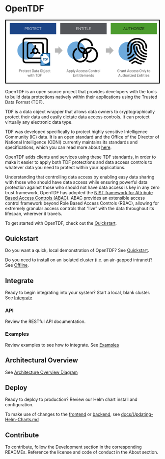 # OpenTDF 

![](resource/opentdf_overview.png)

OpenTDF is an open source project that provides developers with the tools to build data protections natively within their applications using the Trusted Data Format (TDF).

TDF is a data object wrapper that allows data owners to cryptographically protect their data and easily dictate data access controls. It can protect virtually any electronic data type.

TDF was developed specifically to protect highly sensitive Intelligence Community (IC) data. It is an open standard and the Office of the Director of National Intelligence (ODNI) currently maintains its standards and specifications, which you can read more about [here](https://www.dni.gov/index.php/who-we-are/organizations/ic-cio/ic-cio-related-menus/ic-cio-related-links/ic-technical-specifications/trusted-data-format).

OpenTDF adds clients and services using these TDF standards, in order to make it easier to apply both TDF protections and data access controls to whatever data you need to protect within your applications.

Understanding that controlling data access by enabling easy data sharing with those who should have data access while ensuring powerful data protection against those who should not have data access is key in any zero trust framework, OpenTDF has adopted the [NIST framework for Attribute Based Access Controls (ABAC)](https://csrc.nist.gov/publications/detail/sp/800-162/final). ABAC provides an extensible access control framework beyond Role Based Access Controls (RBAC), allowing for extremely granular access controls that “live” with the data throughout its lifespan, wherever it travels.

To get started with OpenTDF, check out the [Quickstart](quickstart).

## Quickstart

Do you want a quick, local demonstration of OpenTDF? See [Quickstart](quickstart).

Do you need to install on an isolated cluster (i.e. an air-gapped intranet)? See [Offline](examples/offline).

## Integrate

Ready to begin integrating into your system?  Start a local, blank cluster.   
See [Integrate](integrate)

### API

Review the RESTful API documentation.

### Examples

Review examples to see how to integrate. See [Examples](examples)

## Architectural Overview

See [Architecture Overview Diagram](./architecture-overview.md)

## Deploy

Ready to deploy to production? Review our Helm chart install and configuration.

To make use of changes to the [frontend] or [backend], see [docs/Updating-Helm-Charts.md](docs/Updating-Helm-Charts.md)

## Contribute

To contribute, follow the Development section in the corresponding READMEs.
Reference the license and code of conduct in the About section.

[frontend]: https://github.com/opentdf/frontend
[backend]: https://github.com/opentdf/backend